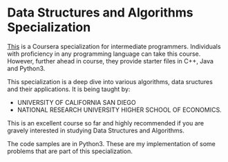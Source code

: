 # Data Structures and Algorithms Specialization
[This](https://www.coursera.org/specializations/data-structures-algorithms) is a Coursera specialization for intermediate programmers. Individuals with proficiency in any programming language can take this course. However, further ahead in course, they provide starter files in C++, Java and Python3.

This specialization is a deep dive into various algorithms, data sructures and their applications. It is being taught by:
* UNIVERSITY OF CALIFORNIA SAN DIEGO
* NATIONAL RESEARCH UNIVERSITY HIGHER SCHOOL OF ECONOMICS.

This is an excellent course so far and highly recommended if you are gravely interested in studying Data Structures and Algorithms.

The code samples are in Python3. These are my implementation of some problems that are part of this specialization.
